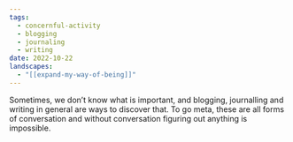 ```yaml
---
tags:
  - concernful-activity
  - blogging
  - journaling
  - writing
date: 2022-10-22
landscapes:
  - "[[expand-my-way-of-being]]"
---
```

Sometimes, we don’t know what is important, and blogging, journalling and writing in general are ways to discover that. To go meta, these are all forms of conversation and without conversation figuring out anything is impossible.
